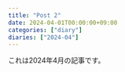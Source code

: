 ```yaml
---
title: "Post 2"
date: 2024-04-01T00:00:00+09:00
categories: ["diary"]
diaries: ["2024-04"]
---
```

これは2024年4月の記事です。
